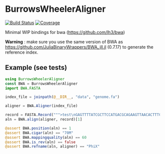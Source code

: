 # BurrowsWheelerAligner

[![Build Status](https://github.com/jonathanBieler/BurrowsWheelerAligner.jl/actions/workflows/CI.yml/badge.svg?branch=main)](https://github.com/jonathanBieler/BurrowsWheelerAligner.jl/actions/workflows/CI.yml?query=branch%3Amain)
[![Coverage](https://codecov.io/gh/jonathanBieler/BurrowsWheelerAligner.jl/branch/main/graph/badge.svg)](https://codecov.io/gh/jonathanBieler/BurrowsWheelerAligner.jl)


Minimal WIP bindings for bwa (https://github.com/lh3/bwa)

**Warning** : make sure you use the same version of BWA as https://github.com/JuliaBinaryWrappers/BWA_jll.jl (0.7.17) to generate the reference index.

## Example (see tests)

```julia
using BurrowsWheelerAligner
const BWA = BurrowsWheelerAligner
import BWA.FASTA

index_file = joinpath(@__DIR__, "data", "genome.fa")

aligner = BWA.Aligner(index_file)

record = FASTA.Record(""">test\nGAGTTTTATCGCTTCCATGACGCAGAAGTTAACACTTTCGGATATTTCTGATGAGTCGAAAAATTATCTT""")
aln = BWA.align(aligner, record)[1]

@assert BWA.position(aln) == 1
@assert BWA.cigar(aln) == "70M"
@assert BWA.mappingquality(aln) == 60
@assert BWA.is_rev(aln) == false
@assert BWA.refname(aln, aligner) == "PhiX"
```
